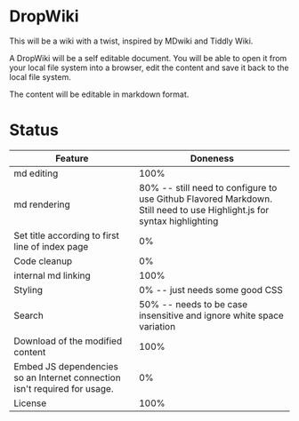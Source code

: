 DropWiki
========

This will be a wiki with a twist, inspired by MDwiki and Tiddly Wiki.

A DropWiki will be a self editable document. You will be able to open it from your local file system into a browser, edit the content and save it back to the local file system.

The content will be editable in markdown format.

Status
======

| Feature | Doneness |
| ------- | -------- |
| md editing | 100% |
| md rendering | 80% -- still need to configure to use Github Flavored Markdown. Still need to use Highlight.js for syntax highlighting |
| Set title according to first line of index page | 0% |
| Code cleanup | 0% |
| internal md linking | 100% |
| Styling | 0% -- just needs some good CSS |
| Search | 50% -- needs to be case insensitive and ignore white space variation |
| Download of the modified content | 100% |
| Embed JS dependencies so an Internet connection isn't required for usage. | 0% |
| License | 100% |
